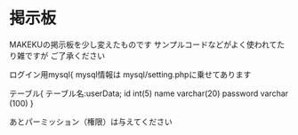 # 掲示板
 
MAKEKUの掲示板を少し変えたものです
 サンプルコードなどがよく使われてたり雑ですが 
 ご了承ください

ログイン用mysql{
mysql情報は mysql/setting.phpに乗せてあります

テーブル{ 
テーブル名:userData;
id int(5)
name varchar(20)
password varchar (100) }

あとパーミッション（権限）は与えてください